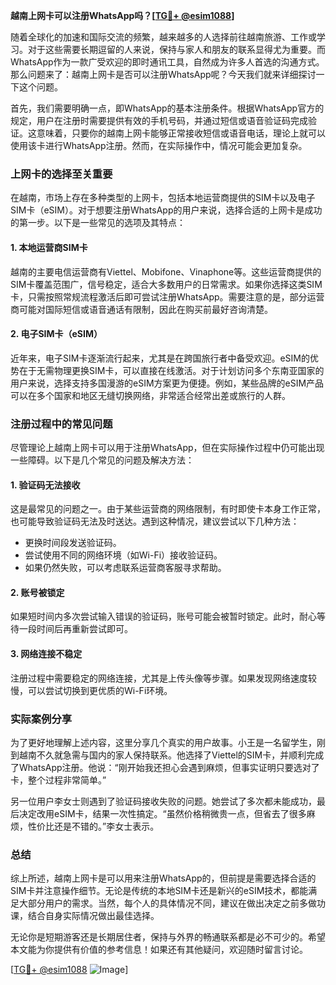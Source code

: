 **越南上网卡可以注册WhatsApp吗？[[TG💪+ @esim1088](https://t.me/s/esim1088)]**

随着全球化的加速和国际交流的频繁，越来越多的人选择前往越南旅游、工作或学习。对于这些需要长期逗留的人来说，保持与家人和朋友的联系显得尤为重要。而WhatsApp作为一款广受欢迎的即时通讯工具，自然成为许多人首选的沟通方式。那么问题来了：越南上网卡是否可以注册WhatsApp呢？今天我们就来详细探讨一下这个问题。

首先，我们需要明确一点，即WhatsApp的基本注册条件。根据WhatsApp官方的规定，用户在注册时需要提供有效的手机号码，并通过短信或语音验证码完成验证。这意味着，只要你的越南上网卡能够正常接收短信或语音电话，理论上就可以使用该卡进行WhatsApp注册。然而，在实际操作中，情况可能会更加复杂。

### 上网卡的选择至关重要

在越南，市场上存在多种类型的上网卡，包括本地运营商提供的SIM卡以及电子SIM卡（eSIM）。对于想要注册WhatsApp的用户来说，选择合适的上网卡是成功的第一步。以下是一些常见的选项及其特点：

#### 1. 本地运营商SIM卡
越南的主要电信运营商有Viettel、Mobifone、Vinaphone等。这些运营商提供的SIM卡覆盖范围广，信号稳定，适合大多数用户的日常需求。如果你选择这类SIM卡，只需按照常规流程激活后即可尝试注册WhatsApp。需要注意的是，部分运营商可能对国际短信或语音通话有限制，因此在购买前最好咨询清楚。

#### 2. 电子SIM卡（eSIM）
近年来，电子SIM卡逐渐流行起来，尤其是在跨国旅行者中备受欢迎。eSIM的优势在于无需物理更换SIM卡，可以直接在线激活。对于计划访问多个东南亚国家的用户来说，选择支持多国漫游的eSIM方案更为便捷。例如，某些品牌的eSIM产品可以在多个国家和地区无缝切换网络，非常适合经常出差或旅行的人群。

### 注册过程中的常见问题

尽管理论上越南上网卡可以用于注册WhatsApp，但在实际操作过程中仍可能出现一些障碍。以下是几个常见的问题及解决方法：

#### 1. 验证码无法接收
这是最常见的问题之一。由于某些运营商的网络限制，有时即使卡本身工作正常，也可能导致验证码无法及时送达。遇到这种情况，建议尝试以下几种方法：
   - 更换时间段发送验证码。
   - 尝试使用不同的网络环境（如Wi-Fi）接收验证码。
   - 如果仍然失败，可以考虑联系运营商客服寻求帮助。

#### 2. 账号被锁定
如果短时间内多次尝试输入错误的验证码，账号可能会被暂时锁定。此时，耐心等待一段时间后再重新尝试即可。

#### 3. 网络连接不稳定
注册过程中需要稳定的网络连接，尤其是上传头像等步骤。如果发现网络速度较慢，可以尝试切换到更优质的Wi-Fi环境。

### 实际案例分享

为了更好地理解上述内容，这里分享几个真实的用户故事。小王是一名留学生，刚到越南不久就急需与国内的家人保持联系。他选择了Viettel的SIM卡，并顺利完成了WhatsApp注册。他说：“刚开始我还担心会遇到麻烦，但事实证明只要选对了卡，整个过程非常简单。”

另一位用户李女士则遇到了验证码接收失败的问题。她尝试了多次都未能成功，最后决定改用eSIM卡，结果一次性搞定。“虽然价格稍微贵一点，但省去了很多麻烦，性价比还是不错的。”李女士表示。

### 总结

综上所述，越南上网卡是可以用来注册WhatsApp的，但前提是需要选择合适的SIM卡并注意操作细节。无论是传统的本地SIM卡还是新兴的eSIM技术，都能满足大部分用户的需求。当然，每个人的具体情况不同，建议在做出决定之前多做功课，结合自身实际情况做出最佳选择。

无论你是短期游客还是长期居住者，保持与外界的畅通联系都是必不可少的。希望本文能为你提供有价值的参考信息！如果还有其他疑问，欢迎随时留言讨论。

[[TG💪+ @esim1088](https://t.me/s/esim1088) ![Image](https://i.postimg.cc/4NQfJmqS/Snipaste-2025-05-13-00-14-12.png)]